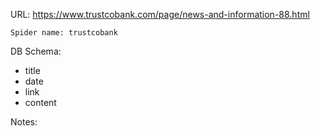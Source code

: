 URL: https://www.trustcobank.com/page/news-and-information-88.html

    Spider name: trustcobank

DB Schema:
- title
- date
- link
- content

Notes:
